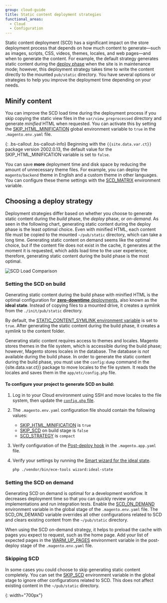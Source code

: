 ```yaml
---
group: cloud-guide
title: Static content deployment strategies
functional_areas:
  - Cloud
  - Configuration
---
```


Static content deployment (SCD) has a significant impact on the store deployment process that depends on how much content to generate—such as images, scripts, CSS, videos, themes, locales, and web pages—and when to generate the content. For example, the default strategy generates static content during the [deploy phase]({{page.baseurl}}/cloud/deploy/cloud-deployment-process.html#-deploy-phase) when the site is in maintenance mode; however, this deployment strategy takes time to write the content directly to the mounted `pub/static` directory. You have several options or strategies to help you improve the deployment time depending on your needs.

## Minify content

You can improve the SCD load time during the deployment process if you skip copying the static view files in the `var/view_preprocessed` directory and generate _minified_ HTML when requested. You can activate this by setting the [SKIP_HTML_MINIFICATION]({{page.baseurl}}/cloud/env/variables-global.html#skip_html_minification) global environment variable to `true` in the `.magento.env.yaml` file.

{: .bs-callout .bs-callout-info}
Beginning with the `{{site.data.var.ct}}` package version 2002.0.13, the default value for the SKIP_HTML_MINIFICATION variable is set to `false`.

You can save **more** deployment time and disk space by reducing the amount of unnecessary theme files. For example, you can deploy the `magento/backend` theme in English and a custom theme in other languages. You can configure these theme settings with the [SCD_MATRIX]({{page.baseurl}}/cloud/env/variables-deploy.html#scd_matrix) environment variable.

## Choosing a deploy strategy

Deployment strategies differ based on whether you choose to generate static content during the _build_ phase, the _deploy_ phase, or _on-demand_. As seen in the following chart, generating static content during the deploy phase is the least optimal choice. Even with minified HTML, each content file must be copied to the mounted `~/pub/static` directory, which can take a long time. Generating static content on demand seems like the optimal choice, but if the content file does not exist in the cache, it generates at the moment it is requested, which adds load time to the user experience; therefore, generating static content during the build phase is the most optimal.

![SCD Load Comparison]

### Setting the SCD on build

Generating static content during the build phase with minified HTML is the optimal configuration for [**zero-downtime** deployments]({{page.baseurl}}/cloud/deploy/reduce-downtime.html), also known as the **ideal state**. Instead of copying files to a mounted drive, it creates a symlink from the `./init/pub/static` directory.

By default, the [STATIC_CONTENT_SYMLINK environment variable]({{page.baseurl}}/cloud/env/variables-deploy.html#static_content_symlink) is set to `true`. After generating the static content during the build phase, it creates a symlink to the content folder.

Generating static content requires access to themes and locales. Magento stores themes in the file system, which is accessible during the build phase; however, Magento stores locales in the database. The database is _not_ available during the build phase. In order to generate the static content during the build phase, you must use the `config:dump` command in the {site.data.var.ct}} package to move locales to the file system. It reads the locales and saves them in the `app/etc/config.php` file.

#### To configure your project to generate SCD on build:

1.  Log in to your Cloud environment using SSH and move locales to the file system, then update the [`config.php` file]({{site.baseurl}}/guides/v2.2/cloud/project/project-upgrade.html#create-a-new-configphp-file).

1.  The `.magento.env.yaml` configuration file should contain the following values:

    -  [SKIP_HTML_MINIFICATION]({{page.baseurl}}/cloud/env/variables-global.html#skip_html_minification) is `true`
    -  [SKIP_SCD]({{page.baseurl}}/cloud/env/variables-build.html#skip_scd) on build stage is `false`
    -  [SCD_STRATEGY]({{site.baseurl}}/guides/v2.2/cloud/env/variables-build.html#scd_strategy) is `compact`

1.  Verify configuration of the [Post-deploy hook]({{page.baseurl}}/cloud/project/project-conf-files_magento-app.html#hooks) in the `.magento.app.yaml` file.

1.  Verify your settings by running the [Smart wizard for the ideal state]({{page.baseurl}}/cloud/deploy/smart-wizards.html).

    ```bash
    php ./vendor/bin/ece-tools wizard:ideal-state
    ```

### Setting the SCD on demand

Generating SCD on demand is optimal for a development workflow. It decreases deployment time so that you can quickly review your implementations and run integration tests. Enable the [SCD_ON_DEMAND]({{page.baseurl}}/cloud/env/variables-global.html#scd_on_demand) environment variable in the global stage of the `.magento.env.yaml` file. The SCD_ON_DEMAND variable overrides all other configurations related to SCD and clears existing content from the `~/pub/static` directory.

When using the SCD on-demand strategy, it helps to preload the cache with pages you expect to request, such as the home page. Add your list of expected pages in the [WARM_UP_PAGES]({{page.baseurl}}/cloud/env/variables-post-deploy.html#warm_up_pages) environment variable in the post-deploy stage of the `.magento.env.yaml` file.

### Skipping SCD

In some cases you could choose to skip generating static content completely. You can set the [SKIP_SCD]({{page.baseurl}}/cloud/env/variables-build.html#skip_scd) environment variable in the global stage to ignore other configurations related to SCD. This does not affect existing content in the `~/pub/static` directory.

[SCD Load Comparison]: {{site.baseurl}}/common/images/cloud/scd-load-times.png
{: width="700px"}
